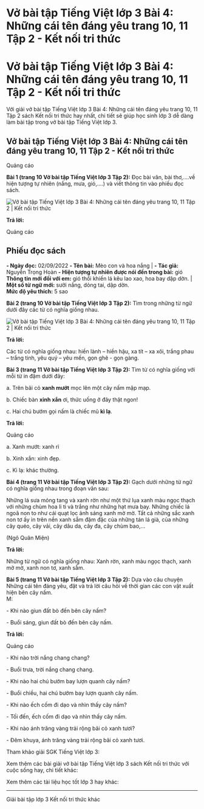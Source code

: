 # Vở bài tập Tiếng Việt lớp 3 Bài 4: Những cái tên đáng yêu trang 10, 11 Tập 2 - Kết nối tri thức

# Vở bài tập Tiếng Việt lớp 3 Bài 4: Những cái tên đáng yêu trang 10, 11 Tập 2 - Kết nối tri thức

Với giải vở bài tập Tiếng Việt lớp 3 Bài 4: Những cái tên đáng yêu trang 10, 11 Tập 2 sách Kết nối tri thức hay nhất, chi tiết sẽ giúp học sinh lớp 3 dễ dàng làm bài tập trong vở bài tập Tiếng Việt lớp 3.

## Vở bài tập Tiếng Việt lớp 3 Bài 4: Những cái tên đáng yêu trang 10, 11 Tập 2 - Kết nối tri thức

Quảng cáo

**Bài 1 (trang 10 Vở bài tập Tiếng Việt lớp 3 Tập 2):** Đọc bài văn, bài thơ,….về hiện tượng tự nhiên (nắng, mưa, gió,….) và viết thông tin vào phiếu đọc sách.

![Vở bài tập Tiếng Việt lớp 3 Bài 4: Những cái tên đáng yêu trang 10, 11 Tập 2 | Kết nối tri thức](https://vietjack.com/vbt-tieng-viet-3-kn/images/bai-4-nhung-cai-ten-dang-yeu-140300.PNG)

**Trả lời:**

Quảng cáo

**Phiếu đọc sách**  
---  
**\- Ngày đọc:** 02/09/2022 **\- Tên bài:** Mèo con và hoa nắng |  **\- Tác giả:** Nguyễn Trọng Hoàn **\- Hiện tượng tự nhiên được nói đến trong bài:** gió  
**Thông tin mới đối với em:** gió thổi khiến lá kêu lao xao, hoa bay dập dờn. | **Một số từ ngữ mới:** sưởi nắng, dỏng tai, dập dờn.  
**Mức độ yêu thích:** 5 sao  
  
**Bài 2 (trang 10 Vở bài tập Tiếng Việt lớp 3 Tập 2):** Tìm trong những từ ngữ dưới đây các từ có nghĩa giống nhau.

![Vở bài tập Tiếng Việt lớp 3 Bài 4: Những cái tên đáng yêu trang 10, 11 Tập 2 | Kết nối tri thức](https://vietjack.com/vbt-tieng-viet-3-kn/images/bai-4-nhung-cai-ten-dang-yeu-140299.PNG)

**Trả lời:**

Các từ có nghĩa giống nhau: hiền lành – hiền hậu, xa tít – xa xôi, trắng phau – trắng tinh, yêu quý – yêu mến, gọn ghẽ - gọn gàng.

**Bài 3 (trang 11 Vở bài tập Tiếng Việt lớp 3 Tập 2):** Tìm từ có nghĩa giống với mỗi từ in đậm dưới đây:

a. Trên bãi cỏ **xanh mướt** mọc lên một cây nấm mập mạp.

b. Chiếc bàn **xinh xắn** ơi, thức uống ở đây thật ngon!

c. Hai chú bướm gọi nấm là chiếc mũ **kì lạ**.

**Trả lời:**

Quảng cáo

a. Xanh mướt: xanh rì

b. Xinh xắn: xinh đẹp.

c. Kì lạ: khác thường.

**Bài 4 (trang 11 Vở bài tập Tiếng Việt lớp 3 Tập 2):** Gạch dưới những từ ngữ có nghĩa giống nhau trong đoạn văn sau:

Những lá sưa mỏng tang và xanh rờn như một thứ lụa xanh màu ngọc thạch với những chùm hoa li ti và trắng như những hạt mưa bay. Những chiếc lá ngoã non to như cái quạt lọc ảnh sáng xanh mờ mờ. Tất cả những sắc xanh non tơ ấy in trên nền xanh sẫm đậm đặc của những tán lá già, của những cây quéo, cây vải, cây dâu da, cây đa, cây chùm bao,...

(Ngô Quân Miện)

**Trả lời:**

Những từ ngữ có nghĩa giống nhau: Xanh rờn, xanh màu ngọc thạch, xanh mờ mờ, xanh non tơ, xanh sẫm.

**Bài 5 (trang 11 Vở bài tập Tiếng Việt lớp 3 Tập 2):** Dựa vào câu chuyện Những cái tên đáng yêu, đặt và trả lời câu hỏi về thời gian các con vật xuất hiện bên cây nấm.  
M:

\- Khi nào giun đất bò đến bên cây nấm?

\- Buổi sáng, giun đất bò đến bên cây nấm.

**Trả lời:**

Quảng cáo

\- Khi nào trời nắng chang chang?

\- Buổi trưa, trời nắng chang chang.

\- Khi nào hai chú bướm bay lượn quanh cây nấm?

\- Buổi chiều, hai chú bướm bay lượn quanh cây nấm.

\- Khi nào ếch cốm đi dạo và nhìn thấy cây nấm?

\- Tối đến, ếch cốm đi dạo và nhìn thấy cây nấm.

\- Khi nào ánh trăng vàng trải rộng bãi cỏ xanh tươi?

\- Đêm khuya, ánh trăng vàng trải rộng bãi cỏ xanh tươi.

Tham khảo giải SGK Tiếng Việt lớp 3:

Xem thêm các bài giải vở bài tập Tiếng Việt lớp 3 sách Kết nối tri thức với cuộc sống hay, chi tiết khác:

Xem thêm các tài liệu học tốt lớp 3 hay khác:

* * *

Giải bài tập lớp 3 Kết nối tri thức khác
